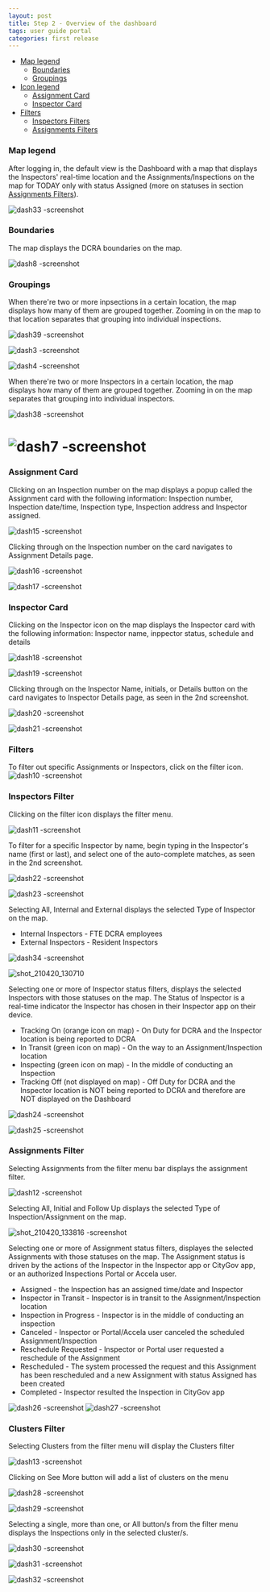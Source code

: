 ```yaml
---
layout: post
title: Step 2 - Overview of the dashboard
tags: user guide portal
categories: first release
---
```


- [Map legend](#-Map-legend)
  * [Boundaries](#-Boundaries)
  * [Groupings](#-Groupings)
- [Icon legend](#-Icon-legend)
  * [Assignment Card](#-Assignment-Card)
  * [Inspector Card](#-Inspector-Card)
- [Filters](#-Filters)
  * [Inspectors Filters](#-Inspectors-Filter)
  * [Assignments Filters](#-Assignments-Filter)

<link rel="stylesheet" href="/User-Guide-Portal/styles.css">

### Map legend <a name="-Map-legend"></a>
After logging in, the default view is the Dashboard with a map that displays the Inspectors' real-time location and the Assignments/Inspections on the map for TODAY only with status Assigned (more on statuses in section [Assignments Filters](#-Assignments-Filter)).

![dash33 -screenshot](https://user-images.githubusercontent.com/81990744/115276620-3de70b80-a111-11eb-9586-687409f85695.png)

### Boundaries <a name="-Boundaries"></a>
The map displays the DCRA boundaries on the map.

![dash8 -screenshot](https://user-images.githubusercontent.com/81990744/115276926-a59d5680-a111-11eb-8fb0-98d204ef8d6e.png)

### Groupings <a name="-Groupings"></a>
When there're two or more inpsections in a certain location, the map displays how many of them are grouped together. Zooming in on the map to that location separates that grouping into individual inspections.

![dash39 -screenshot](https://user-images.githubusercontent.com/81990744/115278987-22313480-a114-11eb-977e-c0230d776621.png)

![dash3 -screenshot](https://user-images.githubusercontent.com/81990744/115279295-89e77f80-a114-11eb-87eb-a368b901be0a.png)

![dash4 -screenshot](https://user-images.githubusercontent.com/81990744/115279305-8eac3380-a114-11eb-8e59-acc07c47aa29.png)

When there're two or more Inspectors in a certain location, the map displays how many of them are grouped together. Zooming in on the map separates that grouping into individual inspectors. 

![dash38 -screenshot](https://user-images.githubusercontent.com/81990744/115279012-29f0d900-a114-11eb-8443-3ffb13a07978.png)

![dash7 -screenshot](https://user-images.githubusercontent.com/81990744/115279957-58bb7f00-a115-11eb-90c1-06ef162dafb5.png)
==============================================================================================================================================================================
### Assignment Card <a name="-Assignment-Card"></a>
Clicking on an Inspection number on the map displays a popup called the Assignment card with the following information: Inspection number, Inspection date/time, Inspection type, Inspection address and Inspector assigned.

![dash15 -screenshot](https://user-images.githubusercontent.com/81990744/115280133-94eedf80-a115-11eb-9f10-af9110eb01a3.png)

Clicking through on the Inspection number on the card navigates to Assignment Details page.

![dash16 -screenshot](https://user-images.githubusercontent.com/81990744/115280190-a637ec00-a115-11eb-94b2-bb0e7e3cad40.png)

![dash17 -screenshot](https://user-images.githubusercontent.com/81990744/115280213-ad5efa00-a115-11eb-942a-ec9da7ef4b8f.png)


### Inspector Card <a name="-Inspector-Card"></a>
Clicking on the Inspector icon on the map displays the Inspector card with the following information: Inspector name, inppector status, schedule and details

![dash18 -screenshot](https://user-images.githubusercontent.com/81990744/115280245-b8198f00-a115-11eb-816a-43c864c091e8.png)

![dash19 -screenshot](https://user-images.githubusercontent.com/81990744/115280259-bd76d980-a115-11eb-933d-1fc7284a52e0.png)

Clicking through on the Inspector Name, initials, or Details button on the card navigates to Inspector Details page, as seen in the 2nd screenshot. 

![dash20 -screenshot](https://user-images.githubusercontent.com/81990744/115280265-c071ca00-a115-11eb-81cb-01ce0da06419.png)

![dash21 -screenshot](https://user-images.githubusercontent.com/81990744/115280309-ca93c880-a115-11eb-92f7-23f49a6a8c25.png)


### Filters <a name="-Filters"></a>
To filter out specific Assignments or Inspectors, click on the filter icon.
![dash10 -screenshot](https://user-images.githubusercontent.com/81990744/115277037-c36abb80-a111-11eb-9e55-ebbd4857533d.png)

### Inspectors Filter <a name="-Inspectors-Filter"></a>
Clicking on the filter icon displays the filter menu.

![dash11 -screenshot](https://user-images.githubusercontent.com/81990744/115277057-cd8cba00-a111-11eb-8ee9-b6092f6483e1.png)

To filter for a specific Inspector by name, begin typing in the Inspector's name (first or last), and select one of the auto-complete matches, as seen in the 2nd screenshot. 

![dash22 -screenshot](https://user-images.githubusercontent.com/81990744/115280639-252d2480-a116-11eb-84ab-50f253219cd4.png)

![dash23 -screenshot](https://user-images.githubusercontent.com/81990744/115280664-2bbb9c00-a116-11eb-96b0-e25f19db2b02.png)

Selecting All, Internal and External displays the selected Type of Inspector on the map.
* Internal Inspectors - FTE DCRA employees
* External Inspectors - Resident Inspectors

![dash34 -screenshot](https://user-images.githubusercontent.com/81990744/115280699-37a75e00-a116-11eb-91a8-28a768f69672.png)

![shot_210420_130710](https://user-images.githubusercontent.com/81990744/115436777-5d496b80-a1d9-11eb-8e12-9e4f39b06ea1.png)

Selecting one or more of Inspector status filters, displays the selected Inspectors with those statuses on the map. The Status of Inspector is a real-time indicator the Inspector has chosen in their Inspector app on their device.

* Tracking On (orange icon on map) - On Duty for DCRA and the Inspector location is being reported to DCRA
* In Transit (green icon on map) - On the way to an Assignment/Inspection location
* Inspecting (green icon on map) - In the middle of conducting an Inspection
* Tracking Off (not displayed on map) - Off Duty for DCRA and the Inspector location is NOT being reported to DCRA and therefore are NOT displayed on the Dashboard

![dash24 -screenshot](https://user-images.githubusercontent.com/81990744/115280750-45f57a00-a116-11eb-8560-1f4dabad036e.png)

![dash25 -screenshot](https://user-images.githubusercontent.com/81990744/115280772-4aba2e00-a116-11eb-8c08-19f85e75791a.png)


### Assignments Filter <a name="-Assignments-Filter"></a>
Selecting Assignments from the filter menu bar displays the assignment filter.

![dash12 -screenshot](https://user-images.githubusercontent.com/81990744/115277065-cf567d80-a111-11eb-8de4-21ad91dc10bd.png)

Selecting All, Initial and Follow Up displays the selected Type of Inspection/Assignment on the map.

![shot_210420_133816 -screenshot](https://user-images.githubusercontent.com/81990744/115440453-bc10e400-a1dd-11eb-8b47-2ce46d9f6bbf.png)

Selecting one or more of Assignment status filters, displayes the selected Assignments with those statuses on the map. The Assignment status is driven by the actions of the Inspector in the Inspector app or CityGov app, or an authorized Inspections Portal or Accela user. 

* Assigned - the Inspection has an assigned time/date and Inspector
* Inspector in Transit - Inspector is in transit to the Assignment/Inspection location
* Inspection in Progress - Inspector is in the middle of conducting an inspection
* Canceled - Inspector or Portal/Accela user canceled the scheduled Assignment/Inspection
* Reschedule Requested - Inspector or Portal user requested a reschedule of the Assignment
* Rescheduled - The system processed the request and this Assignment has been rescheduled and a new Assignment with status Assigned has been created
* Completed - Inspector resulted the Inspection in CityGov app

![dash26 -screenshot](https://user-images.githubusercontent.com/81990744/115280807-54dc2c80-a116-11eb-96ee-30ed76dd0e78.png)
![dash27 -screenshot](https://user-images.githubusercontent.com/81990744/115280818-59a0e080-a116-11eb-868b-473c6c12c32a.png)


### Clusters Filter
Selecting Clusters from the filter menu will display the Clusters filter

![dash13 -screenshot](https://user-images.githubusercontent.com/81990744/115277069-d1204100-a111-11eb-97df-56583dce0b11.png)

Clicking on See More button will add a list of clusters on the menu

![dash28 -screenshot](https://user-images.githubusercontent.com/81990744/115280885-67eefc80-a116-11eb-99c9-619dab7bee76.png)

![dash29 -screenshot](https://user-images.githubusercontent.com/81990744/115280892-6a515680-a116-11eb-9736-7f52d7c6f18f.png)

Selecting a single, more than one, or All button/s from the filter menu displays the Inspections only in the selected cluster/s.

![dash30 -screenshot](https://user-images.githubusercontent.com/81990744/115280921-7210fb00-a116-11eb-8561-53bde8e7d10d.png)

![dash31 -screenshot](https://user-images.githubusercontent.com/81990744/115280936-76d5af00-a116-11eb-83ba-1e5b300c8450.png)

![dash32 -screenshot](https://user-images.githubusercontent.com/81990744/115280958-7d642680-a116-11eb-96b4-c3a363feb3b7.png)





 



